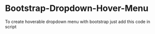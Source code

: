 # Bootstrap-Dropdown-Hover-Menu
To create hoverable dropdown menu with bootstrap just add this code in script
